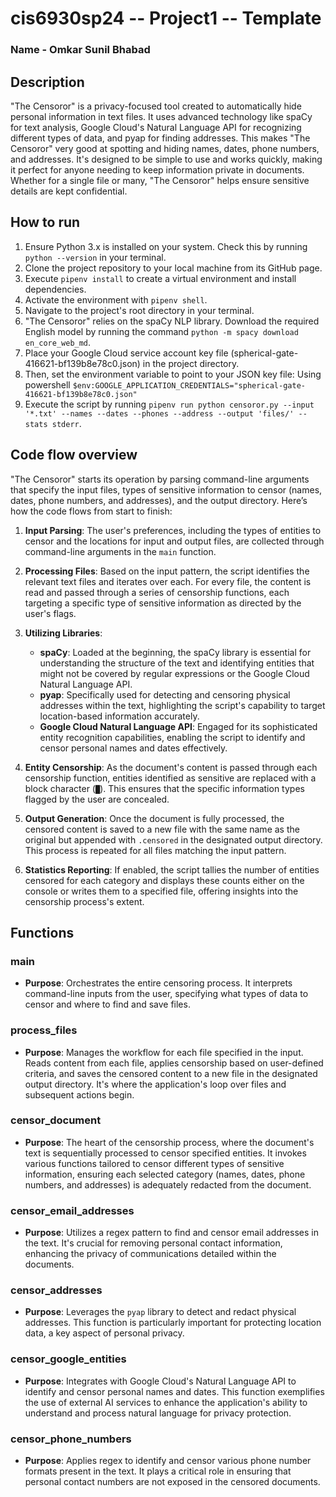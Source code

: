 # cis6930sp24 -- Project1 -- Template

### Name - Omkar Sunil Bhabad

## Description 
"The Censoror" is a privacy-focused tool created to automatically hide personal information in text files. It uses advanced technology like spaCy for text analysis, Google Cloud's Natural Language API for recognizing different types of data, and pyap for finding addresses. This makes "The Censoror" very good at spotting and hiding names, dates, phone numbers, and addresses. It's designed to be simple to use and works quickly, making it perfect for anyone needing to keep information private in documents. Whether for a single file or many, "The Censoror" helps ensure sensitive details are kept confidential.

## How to run
1. Ensure Python 3.x is installed on your system. Check this by running `python --version` in your terminal.
2. Clone the project repository to your local machine from its GitHub page.
3. Execute `pipenv install` to create a virtual environment and install dependencies.
4. Activate the environment with `pipenv shell`.
5. Navigate to the project's root directory in your terminal.
6. "The Censoror" relies on the spaCy NLP library. Download the required English model by running the command `python -m spacy download en_core_web_md`.
7. Place your Google Cloud service account key file (spherical-gate-416621-bf139b8e78c0.json) in the project directory.
8. Then, set the environment variable to point to your JSON key file: Using powershell `$env:GOOGLE_APPLICATION_CREDENTIALS="spherical-gate-416621-bf139b8e78c0.json"`
9. Execute the script by running `pipenv run python censoror.py --input '*.txt' --names --dates --phones --address --output 'files/' --stats stderr`.

## Code flow overview
"The Censoror" starts its operation by parsing command-line arguments that specify the input files, types of sensitive information to censor (names, dates, phone numbers, and addresses), and the output directory. Here’s how the code flows from start to finish:

1. **Input Parsing**: The user's preferences, including the types of entities to censor and the locations for input and output files, are collected through command-line arguments in the `main` function.
   
2. **Processing Files**: Based on the input pattern, the script identifies the relevant text files and iterates over each. For every file, the content is read and passed through a series of censorship functions, each targeting a specific type of sensitive information as directed by the user's flags.

3. **Utilizing Libraries**:
   - **spaCy**: Loaded at the beginning, the spaCy library is essential for understanding the structure of the text and identifying entities that might not be covered by regular expressions or the Google Cloud Natural Language API.
   - **pyap**: Specifically used for detecting and censoring physical addresses within the text, highlighting the script's capability to target location-based information accurately.
   - **Google Cloud Natural Language API**: Engaged for its sophisticated entity recognition capabilities, enabling the script to identify and censor personal names and dates effectively.

4. **Entity Censorship**: As the document's content is passed through each censorship function, entities identified as sensitive are replaced with a block character (`█`). This ensures that the specific information types flagged by the user are concealed.

5. **Output Generation**: Once the document is fully processed, the censored content is saved to a new file with the same name as the original but appended with `.censored` in the designated output directory. This process is repeated for all files matching the input pattern.

6. **Statistics Reporting**: If enabled, the script tallies the number of entities censored for each category and displays these counts either on the console or writes them to a specified file, offering insights into the censorship process's extent.

## Functions
### main
- **Purpose**: Orchestrates the entire censoring process. It interprets command-line inputs from the user, specifying what types of data to censor and where to find and save files.
  
### process_files
- **Purpose**: Manages the workflow for each file specified in the input. Reads content from each file, applies censorship based on user-defined criteria, and saves the censored content to a new file in the designated output directory. It's where the application's loop over files and subsequent actions begin.

### censor_document
- **Purpose**: The heart of the censorship process, where the document's text is sequentially processed to censor specified entities. It invokes various functions tailored to censor different types of sensitive information, ensuring each selected category (names, dates, phone numbers, and addresses) is adequately redacted from the document.

### censor_email_addresses
- **Purpose**: Utilizes a regex pattern to find and censor email addresses in the text. It's crucial for removing personal contact information, enhancing the privacy of communications detailed within the documents.

### censor_addresses
- **Purpose**: Leverages the `pyap` library to detect and redact physical addresses. This function is particularly important for protecting location data, a key aspect of personal privacy.

### censor_google_entities
- **Purpose**: Integrates with Google Cloud's Natural Language API to identify and censor personal names and dates. This function exemplifies the use of external AI services to enhance the application's ability to understand and process natural language for privacy protection.

### censor_phone_numbers
- **Purpose**: Applies regex to identify and censor various phone number formats present in the text. It plays a critical role in ensuring that personal contact numbers are not exposed in the censored documents.


